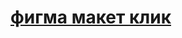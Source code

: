 # [фигма макет клик](https://www.figma.com/design/cCXY8L3KImuisO8eJT1s0d/ToyStore?node-id=1-2&node-type=frame&t=jpgH7tJpLOYIfuBJ-0)

